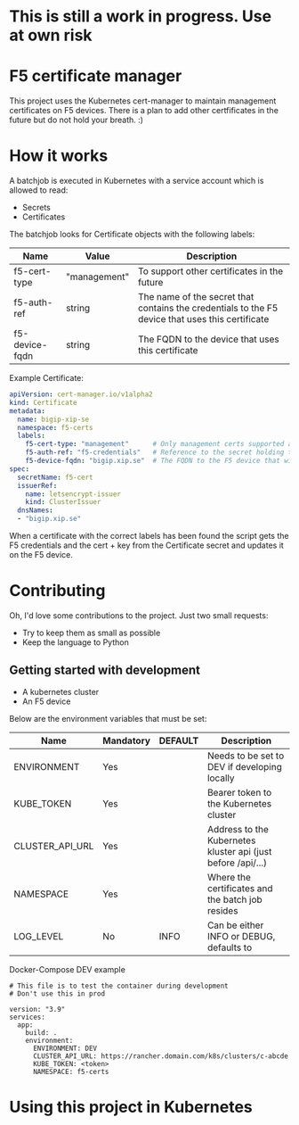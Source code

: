 # This is still a work in progress. Use at own risk

# F5 certificate manager

This project uses the Kubernetes cert-manager to maintain management certificates on F5 devices.
There is a plan to add other certfificates in the future but do not hold your breath. :)

# How it works
A batchjob is executed in Kubernetes with a service account which is allowed to read:

* Secrets
* Certificates

The batchjob looks for Certificate objects with the following labels:

| Name           | Value        | Description                                                                                      |
|----------------|--------------|--------------------------------------------------------------------------------------------------|
| f5-cert-type   | "management" | To support other certificates in the future                                                      |
| f5-auth-ref    | string       | The name of the secret that contains the credentials to the F5 device that uses this certificate |
| f5-device-fqdn | string       | The FQDN to the device that uses this certificate                                                |

Example Certificate:
```yaml
apiVersion: cert-manager.io/v1alpha2
kind: Certificate
metadata:
  name: bigip-xip-se
  namespace: f5-certs
  labels:
    f5-cert-type: "management"      # Only management certs supported at the moment
    f5-auth-ref: "f5-credentials"   # Reference to the secret holding the credentials (same namespace)
    f5-device-fqdn: "bigip.xip.se"  # The FQDN to the F5 device that will be updated
spec:
  secretName: f5-cert
  issuerRef:
    name: letsencrypt-issuer
    kind: ClusterIssuer
  dnsNames:
  - "bigip.xip.se"
```

When a certificate with the correct labels has been found the script gets the F5 credentials and the cert + key from the Certificate secret and updates it on the F5 device.


# Contributing
Oh, I'd love some contributions to the project. Just two small requests:

* Try to keep them as small as possible
* Keep the language to Python

## Getting started with development

* A kubernetes cluster
* An F5 device

Below are the environment variables that must be set:

| Name            | Mandatory | DEFAULT | Description                                                  |
|-----------------|-----------|---------|--------------------------------------------------------------|
| ENVIRONMENT     | Yes       |         | Needs to be set to DEV if developing locally                 |
| KUBE_TOKEN      | Yes       |         | Bearer token to the Kubernetes cluster                       |
| CLUSTER_API_URL | Yes       |         | Address to the Kubernetes kluster api (just before /api/...) |
| NAMESPACE       | Yes       |         | Where the certificates and the batch job resides             |
| LOG_LEVEL       | No        | INFO    | Can be either INFO or DEBUG, defaults to                     |

Docker-Compose DEV example

```
# This file is to test the container during development
# Don't use this in prod

version: "3.9"
services:
  app:
    build: .
    environment:
      ENVIRONMENT: DEV
      CLUSTER_API_URL: https://rancher.domain.com/k8s/clusters/c-abcde
      KUBE_TOKEN: <token>
      NAMESPACE: f5-certs
```

# Using this project in Kubernetes

